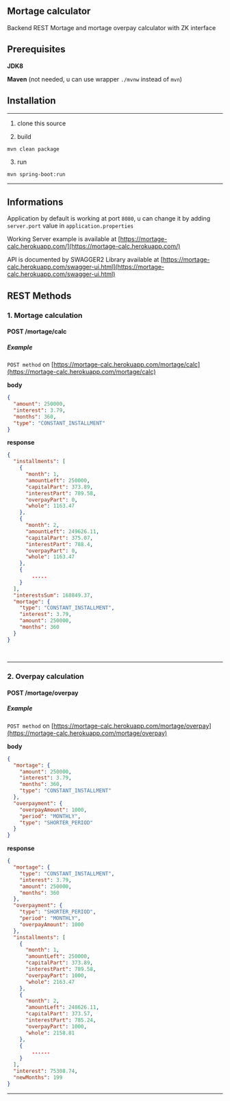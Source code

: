 ## Mortage calculator

Backend REST Mortage and mortage overpay calculator with ZK interface

## Prerequisites

**JDK8**

**Maven** (not needed, u can use wrapper ```./mvnw``` instead of ```mvn```)

## Installation


---

1. clone this source

2. build
```shell
mvn clean package
```

3. run
```shell
mvn spring-boot:run
```

---
## Informations

Application by default is working at port ```8080```, u can change it by adding ```server.port``` value in ```application.properties```

Working Server example is available at [https://mortage-calc.herokuapp.com/](https://mortage-calc.herokuapp.com/)

API is documented by SWAGGER2 Library available at [https://mortage-calc.herokuapp.com/swagger-ui.html](https://mortage-calc.herokuapp.com/swagger-ui.html)

## REST Methods

### 1. Mortage calculation

#### POST /mortage/calc

##### _Example_
```POST method``` on [https://mortage-calc.herokuapp.com/mortage/calc](https://mortage-calc.herokuapp.com/mortage/calc)

**body**
```json
{
  "amount": 250000,
  "interest": 3.79,
  "months": 360,
  "type": "CONSTANT_INSTALLMENT"
}
```

**response**

```json
{
  "installments": [
    {
      "month": 1,
      "amountLeft": 250000,
      "capitalPart": 373.89,
      "interestPart": 789.58,
      "overpayPart": 0,
      "whole": 1163.47
    },
    {
      "month": 2,
      "amountLeft": 249626.11,
      "capitalPart": 375.07,
      "interestPart": 788.4,
      "overpayPart": 0,
      "whole": 1163.47
    },
	{
		.....
	}
  ],
  "interestsSum": 168849.37,
  "mortage": {
    "type": "CONSTANT_INSTALLMENT",
    "interest": 3.79,
    "amount": 250000,
    "months": 360
  }
}
	
	
```
---

### 2. Overpay calculation

#### POST /mortage/overpay

##### _Example_
```POST method``` on [https://mortage-calc.herokuapp.com/mortage/overpay](https://mortage-calc.herokuapp.com/mortage/overpay)

**body**
```json
{
  "mortage": {
    "amount": 250000,
    "interest": 3.79,
    "months": 360,
    "type": "CONSTANT_INSTALLMENT"
  },
  "overpayment": {
    "overpayAmount": 1000,
    "period": "MONTHLY",
    "type": "SHORTER_PERIOD"
  }
}
```

**response**

```json
{
  "mortage": {
    "type": "CONSTANT_INSTALLMENT",
    "interest": 3.79,
    "amount": 250000,
    "months": 360
  },
  "overpayment": {
    "type": "SHORTER_PERIOD",
    "period": "MONTHLY",
    "overpayAmount": 1000
  },
  "installments": [
    {
      "month": 1,
      "amountLeft": 250000,
      "capitalPart": 373.89,
      "interestPart": 789.58,
      "overpayPart": 1000,
      "whole": 2163.47
    },
    {
      "month": 2,
      "amountLeft": 248626.11,
      "capitalPart": 373.57,
      "interestPart": 785.24,
      "overpayPart": 1000,
      "whole": 2158.81
    },
	{
		......
	}
  ],
  "interest": 75308.74,
  "newMonths": 199
}
```
---
